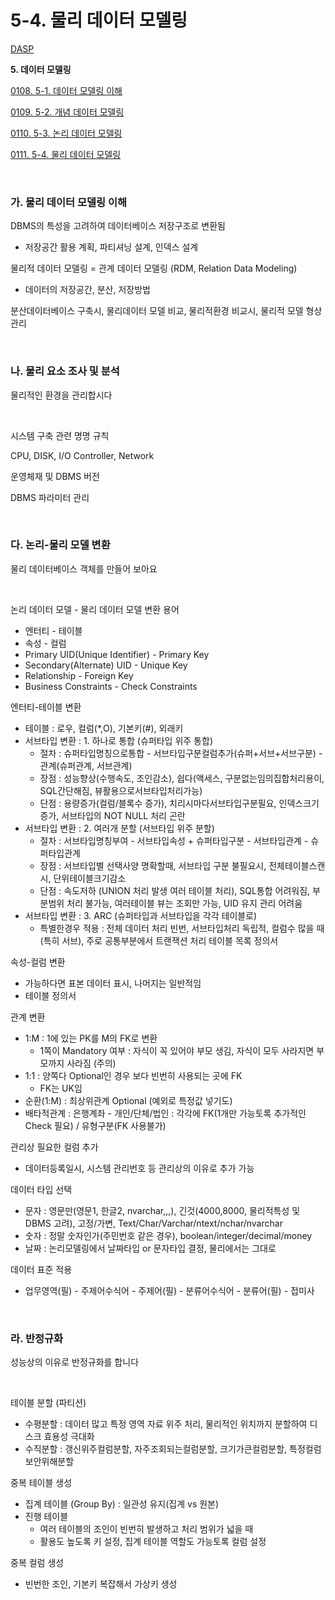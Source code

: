 # 5-4. 물리 데이터 모델링

<p> <a href="./study_dasp.html">DASP</a> </p>

**<p> 5. 데이터 모델링</p>**
<p> <a href="./study_0108.html">0108. 5-1. 데이터 모델링 이해</a> </p>
<p> <a href="./study_0109.html">0109. 5-2. 개념 데이터 모델링</a> </p>
<p> <a href="./study_0110.html">0110. 5-3. 논리 데이터 모델링</a> </p>
<p> <a href="./study_0111.html">0111. 5-4. 물리 데이터 모델링</a> </p>

<br>

### **가. 물리 데이터 모델링 이해** 

DBMS의 특성을 고려하여 데이터베이스 저장구조로 변환됨
- 저장공간 활용 계획, 파티셔닝 설계, 인덱스 설계

물리적 데이터 모델링 = 관계 데이터 모델링 (RDM, Relation Data Modeling)
- 데이터의 저장공간, 분산, 저장방법

분산데이터베이스 구축시, 물리데이터 모델 비교, 물리적환경 비교시, 물리적 모델 형상관리

<br>


### **나. 물리 요소 조사 및 분석** 

물리적인 환경을 관리합시다

<br>

시스템 구축 관련 명명 규칙

CPU, DISK, I/O Controller, Network

운영체재 및 DBMS 버전

DBMS 파라미터 관리

<br>


### **다. 논리-물리 모델 변환** 

물리 데이터베이스 객체를 만들어 보아요

<br>

논리 데이터 모델 - 물리 데이터 모델 변환 용어
- 엔터티 - 테이블
- 속성 - 컬럼
- Primary UID(Unique Identifier) - Primary Key
- Secondary(Alternate) UID - Unique Key
- Relationship - Foreign Key
- Business Constraints - Check Constraints

엔터티-테이블 변환
- 테이블 : 로우, 컬럼(*,O), 기본키(#), 외래키 
- 서브타입 변환 : 1. 하나로 통합 (슈퍼타입 위주 통합)
  - 절차 : 슈퍼타입명칭으로통합 - 서브타입구분컬럼추가(슈퍼+서브+서브구분) - 관계(슈퍼관계, 서브관계)
  - 장점 : 성능향상(수행속도, 조인감소), 쉽다(액세스, 구분없는임의집합처리용이, SQL간단해짐, 뷰활용으로서브타입처리가능)
  - 단점 : 용량증가(컬럼/블록수 증가), 치리시마다서브타입구분필요, 인덱스크기증가, 서브타입의 NOT NULL 처리 곤란 
- 서브타입 변환 : 2. 여러개 분할 (서브타입 위주 분할)
  - 절차 : 서브타입명칭부여 - 서브타입속성 + 슈퍼타입구분 - 서브타입관계 - 슈퍼타입관계
  - 장점 : 서브타입별 선택사양 명확할때, 서브타입 구분 불필요시, 전체테이블스캔시, 단위테이블크기감소
  - 단점 : 속도저하 (UNION 처리 발생 여러 테이블 처리), SQL통합 어려워짐, 부분범위 처리 불가능, 여러테이블 뷰는 조회만 가능, UID 유지 관리 어려움
- 서브타입 변환 : 3. ARC (슈퍼타입과 서브타입을 각각 테이블로)
  - 특별한경우 적용 : 전체 데이터 처리 빈번, 서브타입처리 독립적, 컬럼수 많을 때(특히 서브), 주로 공통부분에서 트랜잭션 처리 
테이블 목록 정의서

속성-컬럼 변환
- 가능하다면 표본 데이터 표시, 나머지는 일반적임
- 테이블 정의서

관계 변환
- 1:M : 1에 있는 PK를 M의 FK로 변환
  - 1쪽이 Mandatory 여부 : 자식이 꼭 있어야 부모 생김, 자식이 모두 사라지면 부모까지 사라짐 (주의) 
- 1:1 : 양쪽다 Optional인 경우 보다 빈번히 사용되는 곳에 FK
  - FK는 UK임
- 순환(1:M) : 최상위관계 Optional (예외로 특정값 넣기도)
- 배타적관계 : 은행계좌 - 개인/단체/법인 : 각각에 FK(1개만 가능토록 추가적인 Check 필요) / 유형구분(FK 사용불가) 

관리상 필요한 컬럼 추가
- 데이터등록일시, 시스템 관리번호 등 관리상의 이유로 추가 가능

데이터 타입 선택
- 문자 : 영문만(영문1, 한글2, nvarchar,,,), 긴것(4000,8000, 물리적특성 및 DBMS 고려), 고정/가변, Text/Char/Varchar/ntext/nchar/nvarchar
- 숫자 : 정말 숫자인가(주민번호 같은 경우), boolean/integer/decimal/money
- 날짜 : 논리모델링에서 날짜타입 or 문자타입 결정, 물리에서는 그대로

데이터 표준 적용
- 업무영역(필) - 주제어수식어 - 주제어(필) - 분류어수식어 - 분류어(필) - 접미사

<br>


### **라. 반정규화** 

성능상의 이유로 반정규화를 합니다

<br>

테이블 분할 (파티션)
- 수평분할 : 데이터 많고 특정 영역 자료 위주 처리, 물리적인 위치까지 분할하여 디스크 효용성 극대화
- 수직분할 : 갱신위주컬럼분할, 자주조회되는컬럼분할, 크기가큰컬럼분할, 특정컬럼보안위해분할

중복 테이블 생성
- 집계 테이블 (Group By) : 일관성 유지(집계 vs 원본)
- 진행 테이블 
  - 여러 테이블의 조인이 빈번히 발생하고 처리 범위가 넓을 때
  - 활용도 높도록 키 설정, 집계 테이블 역할도 가능토록 컬럼 설정

중복 컬럼 생성
- 빈번한 조인, 기본키 복잡해서 가상키 생성